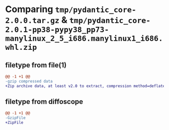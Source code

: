 # Comparing `tmp/pydantic_core-2.0.0.tar.gz` & `tmp/pydantic_core-2.0.1-pp38-pypy38_pp73-manylinux_2_5_i686.manylinux1_i686.whl.zip`

## filetype from file(1)

```diff
@@ -1 +1 @@
-gzip compressed data
+Zip archive data, at least v2.0 to extract, compression method=deflate
```

## filetype from diffoscope

```diff
@@ -1 +1 @@
-GzipFile
+ZipFile
```

